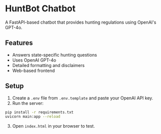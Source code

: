 # HuntBot Chatbot

A FastAPI-based chatbot that provides hunting regulations using OpenAI's GPT-4o.

## Features

- Answers state-specific hunting questions
- Uses OpenAI GPT-4o
- Detailed formatting and disclaimers
- Web-based frontend

## Setup

1. Create a `.env` file from `.env.template` and paste your OpenAI API key.
2. Run the server:

```bash
pip install -r requirements.txt
uvicorn main:app --reload
```

3. Open `index.html` in your browser to test.
